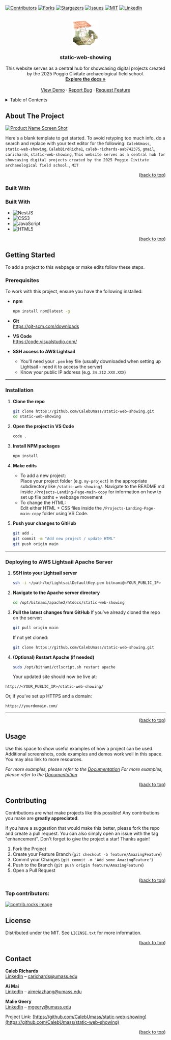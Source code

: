 <!-- Improved compatibility of back to top link: See: https://github.com/othneildrew/Best-README-Template/pull/73 -->
<a id="readme-top"></a>
<!--
*** Thanks for checking out the Best-README-Template. If you have a suggestion
*** that would make this better, please fork the repo and create a pull request
*** or simply open an issue with the tag "enhancement".
*** Don't forget to give the project a star!
*** Thanks again! Now go create something AMAZING! :D
-->



<!-- PROJECT SHIELDS -->
<!--
*** I'm using markdown "reference style" links for readability.
*** Reference links are enclosed in brackets [ ] instead of parentheses ( ).
*** See the bottom of this document for the declaration of the reference variables
*** for contributors-url, forks-url, etc. This is an optional, concise syntax you may use.
*** https://www.markdownguide.org/basic-syntax/#reference-style-links
-->
[![Contributors][contributors-shield]][contributors-url]
[![Forks][forks-shield]][forks-url]
[![Stargazers][stars-shield]][stars-url]
[![Issues][issues-shield]][issues-url]
[![MIT][license-shield]][license-url]
[![LinkedIn][linkedin-shield]][linkedin-url]



<!-- PROJECT LOGO -->
<br />
<div align="center">
  <a href="https://github.com/CalebUmass/static-web-showing">
    <img src="images/logo.png" alt="Logo" width="80" height="80">
  </a>

<h3 align="center">static-web-showing</h3>

  <p align="center">
    This website serves as a central hub for showcasing digital projects created by the 2025 Poggio Civitate archaeological field school.
    <br />
    <a href="https://github.com/CalebUmass/static-web-showing"><strong>Explore the docs »</strong></a>
    <br />
    <br />
    <a href="https://github.com/CalebUmass/static-web-showing">View Demo</a>
    &middot;
    <a href="https://github.com/CalebUmass/static-web-showing/issues/new?labels=bug&template=bug-report---.md">Report Bug</a>
    &middot;
    <a href="https://github.com/CalebUmass/static-web-showing/issues/new?labels=enhancement&template=feature-request---.md">Request Feature</a>
  </p>
</div>



<!-- TABLE OF CONTENTS -->
<details>
  <summary>Table of Contents</summary>
  <ol>
    <li>
      <a href="#about-the-project">About The Project</a>
      <ul>
        <li><a href="#built-with">Built With</a></li>
      </ul>
    </li>
    <li>
      <a href="#getting-started">Getting Started</a>
      <ul>
        <li><a href="#prerequisites">Prerequisites</a></li>
        <li><a href="#installation">Installation</a></li>
      </ul>
    </li>
    <li><a href="#usage">Usage</a></li>
    <li><a href="#contributing">Contributing</a></li>
    <li><a href="#license">License</a></li>
    <li><a href="#contact">Contact</a></li>
    <li><a href="#acknowledgments">Acknowledgments</a></li>
  </ol>
</details>



<!-- ABOUT THE PROJECT -->
## About The Project

[![Product Name Screen Shot][product-screenshot]](https://example.com)

Here's a blank template to get started. To avoid retyping too much info, do a search and replace with your text editor for the following: `CalebUmass`, `static-web-showing`, `CalebBirdRicha1`, `caleb-richards-aab742375`, `gmail`, `carichards`, `static-web-showing`, `This website serves as a central hub for showcasing digital projects created by the 2025 Poggio Civitate archaeological field school.`, `MIT`

<p align="right">(<a href="#readme-top">back to top</a>)</p>



### Built With

### Built With

* ![NestJS](https://img.shields.io/badge/NestJS-E0234E?style=for-the-badge&logo=nestjs&logoColor=white)
* ![CSS3](https://img.shields.io/badge/CSS3-1572B6?style=for-the-badge&logo=css3&logoColor=white)
* ![JavaScript](https://img.shields.io/badge/JavaScript-F7DF1E?style=for-the-badge&logo=javascript&logoColor=black)
* ![HTML5](https://img.shields.io/badge/HTML5-E34F26?style=for-the-badge&logo=html5&logoColor=white)

<p align="right">(<a href="#readme-top">back to top</a>)</p>



<!-- GETTING STARTED -->
## Getting Started

To add a project to this webpage or make edits follow these steps.

### Prerequisites

To work with this project, ensure you have the following installed:

* **npm**
  ```sh
  npm install npm@latest -g
  ```

* **Git**  
  https://git-scm.com/downloads

* **VS Code**  
  https://code.visualstudio.com/

* **SSH access to AWS Lightsail**
  - You'll need your `.pem` key file (usually downloaded when setting up Lightsail - need it to access the server)
  - Know your public IP address (e.g. `34.212.XXX.XXX`)

---

### Installation

1. **Clone the repo**
   ```sh
   git clone https://github.com/CalebUmass/static-web-showing.git
   cd static-web-showing
   ```

2. **Open the project in VS Code**
   ```sh
   code .
   ```

3. **Install NPM packages**
   ```sh
   npm install
   ```

4. **Make edits**
   - To add a new project:  
     Place your project folder (e.g. `my-project`) in the appropriate subdirectory like `/static-web-showing/`.
     Navigate to the README.md inside `/Projects-Landing-Page-main-copy` for information on how to set up file paths + webpage movement
   - To change the HTML:  
     Edit either HTML + CSS files inside the `/Projects-Landing-Page-main-copy` folder using VS Code.

5. **Push your changes to GitHub**
   ```sh
   git add .
   git commit -m "Add new project / update HTML"
   git push origin main
   ```

---

### Deploying to AWS Lightsail Apache Server

1. **SSH into your Lightsail server**
   ```sh
   ssh -i ~/path/to/LightsailDefaultKey.pem bitnami@<YOUR_PUBLIC_IP>
   ```

2. **Navigate to the Apache server directory**
   ```sh
   cd /opt/bitnami/apache2/htdocs/static-web-showing
   ```

3. **Pull the latest changes from GitHub**
   If you’ve already cloned the repo on the server:
   ```sh
   git pull origin main
   ```

   If not yet cloned:
   ```sh
   git clone https://github.com/CalebUmass/static-web-showing.git
   ```

4. **(Optional) Restart Apache (if needed)**
   ```sh
   sudo /opt/bitnami/ctlscript.sh restart apache
   ```

   Your updated site should now be live at:

```
http://<YOUR_PUBLIC_IP>/static-web-showing/
```

Or, if you’ve set up HTTPS and a domain:

```
https://yourdomain.com/
```

---

<p align="right">(<a href="#readme-top">back to top</a>)</p>



<!-- USAGE EXAMPLES -->
## Usage

Use this space to show useful examples of how a project can be used. Additional screenshots, code examples and demos work well in this space. You may also link to more resources.

_For more examples, please refer to the [Documentation](https://github.com/CalebUmass/prototype1)_
_For more examples, please refer to the [Documentation](https://github.com/maliegeery/Projects-Landing-Page)_

<p align="right">(<a href="#readme-top">back to top</a>)</p>



<!-- CONTRIBUTING -->
## Contributing

Contributions are what make projects like this possible! Any contributions you make are **greatly appreciated**.

If you have a suggestion that would make this better, please fork the repo and create a pull request. You can also simply open an issue with the tag "enhancement".
Don't forget to give the project a star! Thanks again!

1. Fork the Project
2. Create your Feature Branch (`git checkout -b feature/AmazingFeature`)
3. Commit your Changes (`git commit -m 'Add some AmazingFeature'`)
4. Push to the Branch (`git push origin feature/AmazingFeature`)
5. Open a Pull Request

<p align="right">(<a href="#readme-top">back to top</a>)</p>

### Top contributors:

<a href="https://github.com/CalebUmass/static-web-showing/graphs/contributors">
  <img src="https://contrib.rocks/image?repo=CalebUmass/static-web-showing" alt="contrib.rocks image" />
</a>



<!-- LICENSE -->
## License

Distributed under the MIT. See `LICENSE.txt` for more information.

<p align="right">(<a href="#readme-top">back to top</a>)</p>



<!-- CONTACT -->
## Contact

**Caleb Richards**  
[LinkedIn](https://www.linkedin.com/in/caleb-richards-aab742375) – carichards@umass.edu

**Ai Mai**  
[LinkedIn](https://www.linkedin.com/in/ai-mei-zhang-227429244) – aimeiazhang@umass.edu

**Malie Geery**  
[LinkedIn](https://www.linkedin.com/in/malie-geery-3b8202311) – mgeery@umass.edu

Project Link: [https://github.com/CalebUmass/static-web-showing](https://github.com/CalebUmass/static-web-showing)

<p align="right">(<a href="#readme-top">back to top</a>)</p>


<!-- MARKDOWN LINKS & IMAGES -->
<!-- https://www.markdownguide.org/basic-syntax/#reference-style-links -->
[contributors-shield]: https://img.shields.io/github/contributors/CalebUmass/static-web-showing.svg?style=for-the-badge
[contributors-url]: https://github.com/CalebUmass/static-web-showing/graphs/contributors
[forks-shield]: https://img.shields.io/github/forks/CalebUmass/static-web-showing.svg?style=for-the-badge
[forks-url]: https://github.com/CalebUmass/static-web-showing/network/members
[stars-shield]: https://img.shields.io/github/stars/CalebUmass/static-web-showing.svg?style=for-the-badge
[stars-url]: https://github.com/CalebUmass/static-web-showing/stargazers
[issues-shield]: https://img.shields.io/github/issues/CalebUmass/static-web-showing.svg?style=for-the-badge
[issues-url]: https://github.com/CalebUmass/static-web-showing/issues
[license-shield]: https://img.shields.io/github/license/CalebUmass/static-web-showing.svg?style=for-the-badge
[license-url]: https://github.com/CalebUmass/static-web-showing/blob/master/LICENSE.txt
[linkedin-shield]: https://img.shields.io/badge/-LinkedIn-black.svg?style=for-the-badge&logo=linkedin&colorB=555
[linkedin-url]: https://linkedin.com/in/caleb-richards-aab742375
[product-screenshot]: images/screenshot.png
[Next.js]: https://img.shields.io/badge/next.js-000000?style=for-the-badge&logo=nextdotjs&logoColor=white
[Next-url]: https://nextjs.org/
[React.js]: https://img.shields.io/badge/React-20232A?style=for-the-badge&logo=react&logoColor=61DAFB
[React-url]: https://reactjs.org/
[Vue.js]: https://img.shields.io/badge/Vue.js-35495E?style=for-the-badge&logo=vuedotjs&logoColor=4FC08D
[Vue-url]: https://vuejs.org/
[Angular.io]: https://img.shields.io/badge/Angular-DD0031?style=for-the-badge&logo=angular&logoColor=white
[Angular-url]: https://angular.io/
[Svelte.dev]: https://img.shields.io/badge/Svelte-4A4A55?style=for-the-badge&logo=svelte&logoColor=FF3E00
[Svelte-url]: https://svelte.dev/
[Laravel.com]: https://img.shields.io/badge/Laravel-FF2D20?style=for-the-badge&logo=laravel&logoColor=white
[Laravel-url]: https://laravel.com
[Bootstrap.com]: https://img.shields.io/badge/Bootstrap-563D7C?style=for-the-badge&logo=bootstrap&logoColor=white
[Bootstrap-url]: https://getbootstrap.com
[JQuery.com]: https://img.shields.io/badge/jQuery-0769AD?style=for-the-badge&logo=jquery&logoColor=white
[JQuery-url]: https://jquery.com 
